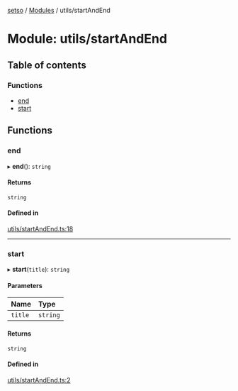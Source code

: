 [setso](../README.md) / [Modules](../modules.md) / utils/startAndEnd

# Module: utils/startAndEnd

## Table of contents

### Functions

- [end](utils_startAndEnd.md#end)
- [start](utils_startAndEnd.md#start)

## Functions

### end

▸ **end**(): `string`

#### Returns

`string`

#### Defined in

[utils/startAndEnd.ts:18](https://github.com/setsojs/setso/blob/898c81e/src/utils/startAndEnd.ts#L18)

___

### start

▸ **start**(`title`): `string`

#### Parameters

| Name | Type |
| :------ | :------ |
| `title` | `string` |

#### Returns

`string`

#### Defined in

[utils/startAndEnd.ts:2](https://github.com/setsojs/setso/blob/898c81e/src/utils/startAndEnd.ts#L2)
